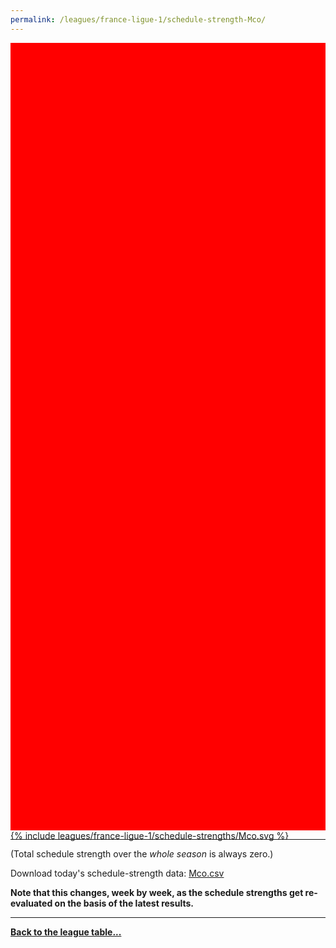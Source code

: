 ```yaml
---
permalink: /leagues/france-ligue-1/schedule-strength-Mco/
---
```


<style>
.svg-wrap {
    background-color:red;
    height:0;
    padding-top:250%; /* 350px/550px */
    position: relative;
}

svg {
    background-color: white;
    height: 100%;
    display:block;
    width: 100%;
    position: absolute;
    top:0;
    left:0;
}
</style>


<div class="svg-wrap">
{% include leagues/france-ligue-1/schedule-strengths/Mco.svg %}
</div>

-----

(Total schedule strength over the *whole season* is always zero.)


Download today's schedule-strength data: [Mco.csv](/assets/leagues/france-ligue-1/2021/schedule-strengths/Mco.csv)

**Note that this changes, week by week, as the schedule strengths get re-evaluated on the
basis of the latest results.**

-----

[**Back to the league table...**](/leagues/france-ligue-1)


